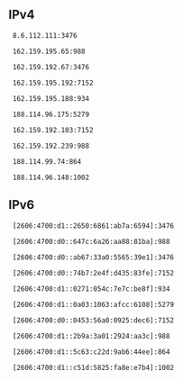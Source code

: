 ## IPv4
```
 8.6.112.111:3476
```
```
 162.159.195.65:988
```
```
 162.159.192.67:3476
```
```
 162.159.195.192:7152
```
```
 162.159.195.188:934
```
```
 188.114.96.175:5279
```
```
 162.159.192.103:7152
```
```
 162.159.192.239:988
```
```
 188.114.99.74:864
```
```
 188.114.96.148:1002
```

## IPv6
```
 [2606:4700:d1::2650:6861:ab7a:6594]:3476
```
```
 [2606:4700:d0::647c:6a26:aa88:81ba]:988
```
```
 [2606:4700:d0::ab67:33a0:5565:39e1]:3476
```
```
 [2606:4700:d0::74b7:2e4f:d435:83fe]:7152
```
```
 [2606:4700:d1::0271:054c:7e7c:be8f]:934
```
```
 [2606:4700:d1::0a03:1063:afcc:6108]:5279
```
```
 [2606:4700:d0::0453:56a0:0925:dec6]:7152
```
```
 [2606:4700:d1::2b9a:3a01:2924:aa3c]:988
```
```
 [2606:4700:d1::5c63:c22d:9ab6:44ee]:864
```
```
 [2606:4700:d1::c51d:5825:fa8e:e7b4]:1002
```
